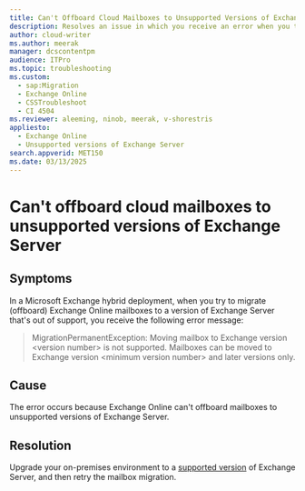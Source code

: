 ```yaml
---
title: Can't Offboard Cloud Mailboxes to Unsupported Versions of Exchange Server
description: Resolves an issue in which you receive an error when you try to migrate Exchange Online mailboxes to an out of support version of Exchange Server.
author: cloud-writer
ms.author: meerak
manager: dcscontentpm
audience: ITPro
ms.topic: troubleshooting
ms.custom:
  - sap:Migration
  - Exchange Online
  - CSSTroubleshoot
  - CI 4504
ms.reviewer: aleeming, ninob, meerak, v-shorestris
appliesto:
  - Exchange Online
  - Unsupported versions of Exchange Server
search.appverid: MET150
ms.date: 03/13/2025
---
```


# Can't offboard cloud mailboxes to unsupported versions of Exchange Server

## Symptoms

In a Microsoft Exchange hybrid deployment, when you try to migrate (offboard) Exchange Online mailboxes to a version of Exchange Server that's out of support, you receive the following error message:

> MigrationPermanentException: Moving mailbox to Exchange version \<version number\> is not supported. Mailboxes can be moved to Exchange version \<minimum version number\> and later versions only.

## Cause

The error occurs because Exchange Online can't offboard mailboxes to unsupported versions of Exchange Server.

## Resolution

Upgrade your on-premises environment to a [supported version](/exchange/plan-and-deploy/supportability-matrix#supported-versions-and-builds) of Exchange Server, and then retry the mailbox migration.
